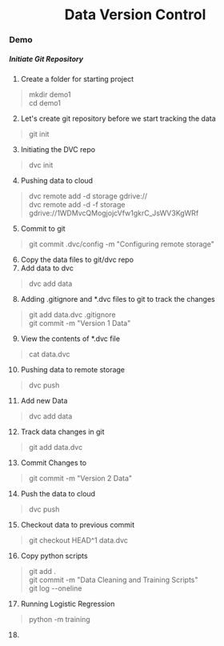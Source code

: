 # <center> Data Version Control <center>

### Demo

##### Initiate Git Repository

1) Create a folder for starting project
> mkdir demo1   
> cd demo1

2) Let's create git repository before we start tracking the data
> git init

3) Initiating the DVC repo
> dvc init

4) Pushing data to cloud
> dvc remote add -d storage gdrive://   
> dvc remote add -d -f storage gdrive://1WDMvcQMogjojcVfw1gkrC_JsWV3KgWRf

5) Commit to git
> git commit .dvc/config -m "Configuring remote storage"

6) Copy the data files to git/dvc repo
7) Add data to dvc
> dvc add data      

8) Adding .gitignore and *.dvc files to git to track the changes
> git add data.dvc .gitignore   
> git commit -m "Version 1 Data"

9) View the contents of  *.dvc file
> cat data.dvc

10) Pushing data to remote storage
> dvc push

11) Add new Data
> dvc add data

12) Track data changes in git
> git add data.dvc

13) Commit Changes to 
> git commit -m "Version 2 Data"

14) Push the data to cloud
> dvc push

15) Checkout data to previous commit
> git checkout HEAD^1 data.dvc

16) Copy python scripts
> git add .     
> git commit -m "Data Cleaning and Training Scripts"        
> git log --oneline

17) Running Logistic Regression
> python -m training

18) 